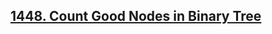 ## [1448. Count Good Nodes in Binary Tree](https://leetcode.com/problems/count-good-nodes-in-binary-tree)

